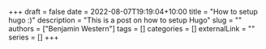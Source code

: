 +++ 
draft = false
date = 2022-08-07T19:19:04+10:00
title = "How to setup hugo :)"
description = "This is a post on how to setup Hugo"
slug = ""
authors = ["Benjamin Western"]
tags = []
categories = []
externalLink = ""
series = []
+++
